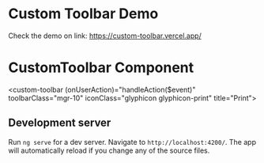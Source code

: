 # Custom Toolbar Demo

Check the demo on link: https://custom-toolbar.vercel.app/ 

# CustomToolbar Component
<custom-toolbar (onUserAction)="handleAction($event)" toolbarClass="mgr-10" iconClass="glyphicon glyphicon-print" title="Print">
</custom-toolbar>

## Development server

Run `ng serve` for a dev server. Navigate to `http://localhost:4200/`. The app will automatically reload if you change any of the source files.
